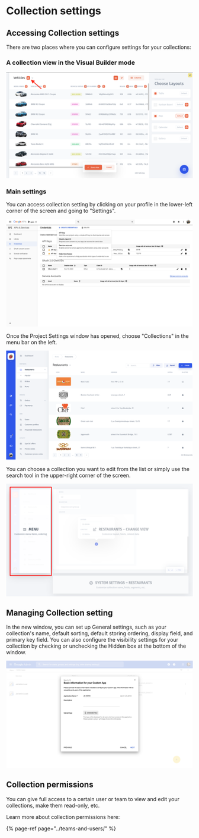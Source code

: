 # Collection settings

## Accessing Collection settings

There are two places where you can configure settings for your collections:

### A collection view in the Visual Builder mode

![](../../.gitbook/assets/snimok-ekrana-2019-08-06-v-11.35.44%20%281%29.png)

### 

### Main settings

You can access collection setting by clicking on your profile in the lower-left corner of the screen and going to "Settings". 

![](../../.gitbook/assets/image%20%28185%29.png)

Once the Project Settings window has opened, choose "Collections" in the menu bar on the left.

![](../../.gitbook/assets/image%20%28328%29.png)

You can choose a collection you want to edit from the list or simply use the search tool in the upper-right corner of the screen.

![](../../.gitbook/assets/image%20%28285%29.png)

## Managing Collection setting

In the new window, you can set up General settings, such as your collection's name, default sorting, default storing ordering, display field, and primary key field. You can also configure the visibility settings for your collection by checking or unchecking the Hidden box at the bottom of the window.

![](../../.gitbook/assets/image%20%28329%29.png)

## Collection permissions

You can give full access to a certain user or team to view and edit your collections, make them read-only, etc. 

Learn more about collection permissions here:

{% page-ref page="../teams-and-users/" %}

